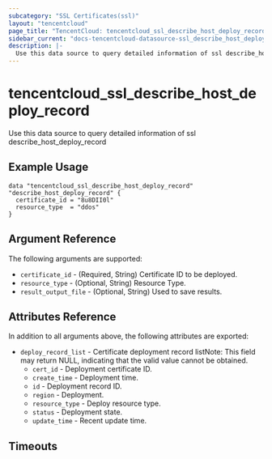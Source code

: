 ```yaml
---
subcategory: "SSL Certificates(ssl)"
layout: "tencentcloud"
page_title: "TencentCloud: tencentcloud_ssl_describe_host_deploy_record"
sidebar_current: "docs-tencentcloud-datasource-ssl_describe_host_deploy_record"
description: |-
  Use this data source to query detailed information of ssl describe_host_deploy_record
---
```


# tencentcloud_ssl_describe_host_deploy_record

Use this data source to query detailed information of ssl describe_host_deploy_record

## Example Usage

```hcl
data "tencentcloud_ssl_describe_host_deploy_record" "describe_host_deploy_record" {
  certificate_id = "8u8DII0l"
  resource_type  = "ddos"
}
```

## Argument Reference

The following arguments are supported:

* `certificate_id` - (Required, String) Certificate ID to be deployed.
* `resource_type` - (Optional, String) Resource Type.
* `result_output_file` - (Optional, String) Used to save results.

## Attributes Reference

In addition to all arguments above, the following attributes are exported:

* `deploy_record_list` - Certificate deployment record listNote: This field may return NULL, indicating that the valid value cannot be obtained.
  * `cert_id` - Deployment certificate ID.
  * `create_time` - Deployment time.
  * `id` - Deployment record ID.
  * `region` - Deployment.
  * `resource_type` - Deploy resource type.
  * `status` - Deployment state.
  * `update_time` - Recent update time.


## Timeouts

<no value>


